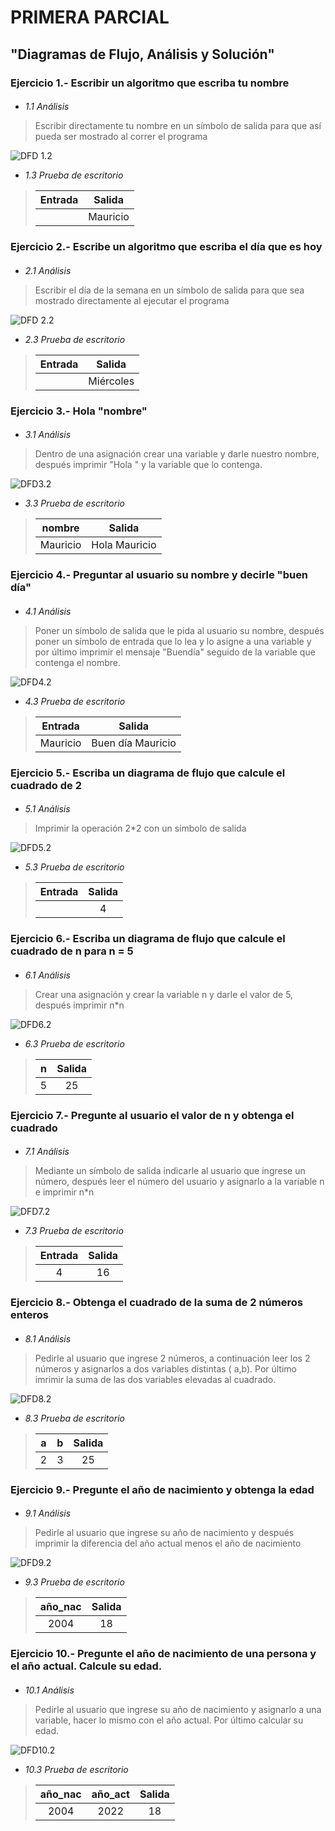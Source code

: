 # PRIMERA PARCIAL
## "Diagramas de Flujo, Análisis y Solución"
### Ejercicio 1.- Escribir un algoritmo que escriba tu nombre
####
* *1.1 Análisis*
> Escribir directamente tu nombre en un símbolo de salida para que así pueda ser mostrado al correr el programa

![DFD 1.2](https://github.com/MauriGGH/MauriGGH/blob/main/DFD1.png?raw=true)
* *1.3 Prueba de escritorio*
> |Entrada|Salida|
> |:---:|:---:|
> ||Mauricio|
### Ejercicio 2.- Escribe un algoritmo que escriba el día que es hoy
####
* *2.1 Análisis*
> Escribir el día de la semana en un símbolo de salida para que sea mostrado directamente al ejecutar el programa

![DFD 2.2](https://github.com/MauriGGH/MauriGGH/blob/main/DFD2.png?raw=true)
* *2.3 Prueba de escritorio*
> |Entrada|Salida|
> |---|:---:|
> ||Miércoles|
### Ejercicio 3.- Hola "nombre"
####
* *3.1 Análisis*
> Dentro de una asignación crear una variable y darle nuestro nombre, después imprimir "Hola " y la variable que lo contenga.

  ![DFD3.2](https://github.com/MauriGGH/MauriGGH/blob/main/DFD3.png?raw=true)
* *3.3 Prueba de escritorio*
> |nombre|Salida|
> |:---:|:----------------:|
> |Mauricio|Hola Mauricio|
### Ejercicio 4.- Preguntar al usuario su nombre y decirle "buen día" <nombre>
####
* *4.1 Análisis*
> Poner un símbolo de salida que le pida al usuario su nombre, después poner un símbolo de entrada que lo lea y lo 
  asigne a una variable y por último imprimir el mensaje "Buendía" seguido de la variable que contenga el nombre.

  ![DFD4.2](https://github.com/MauriGGH/MauriGGH/blob/main/DFD4.png?raw=true)
* *4.3 Prueba de escritorio*
> |Entrada|Salida|
> |:---:|:----------------:|
> |Mauricio|Buen día Mauricio|
### Ejercicio 5.- Escriba un diagrama de flujo que calcule el cuadrado de 2
####
* *5.1 Análisis*
> Imprimir la operación 2*2 con un símbolo de salida

  ![DFD5.2](https://github.com/MauriGGH/MauriGGH/blob/main/DFD5.png?raw=true)
* *5.3 Prueba de escritorio*
> |Entrada|Salida|
> |:---:|:---:|
> ||4|
### Ejercicio 6.- Escriba un diagrama de flujo que calcule el cuadrado de n para n = 5
####
* *6.1 Análisis*
> Crear una asignación y crear la variable n y darle el valor de 5, después imprimir n*n

  ![DFD6.2](https://github.com/MauriGGH/MauriGGH/blob/main/DFD6.png?raw=true)
* *6.3 Prueba de escritorio*
> |n|Salida|
> |:---:|:---:|
> |5|25|
### Ejercicio 7.- Pregunte al usuario el valor de n y obtenga el cuadrado
####
* *7.1 Análisis*
> Mediante un símbolo de salida indicarle al usuario que ingrese un número, después leer el número del usuario y asignarlo a la variable n 
  e imprimir n*n

  ![DFD7.2](https://github.com/MauriGGH/MauriGGH/blob/main/DFD7.png?raw=true)
* *7.3 Prueba de escritorio*
> |Entrada|Salida|
> |:---:|:---:|
> |4|16|
### Ejercicio 8.- Obtenga el cuadrado de la suma de 2 números enteros
####
* *8.1 Análisis*
> Pedirle al usuario que ingrese 2 números, a continuación leer los 2 números y asignarlos a dos variables distintas ( a,b). Por último
  imrimir la suma de las dos variables elevadas al cuadrado.

  ![DFD8.2](https://github.com/MauriGGH/MauriGGH/blob/main/DFD8.png?raw=true)
* *8.3 Prueba de escritorio*
> |a    |b    |Salida|
> |:---:|:---:|:----:|
> |2    |3    |25    |
### Ejercicio 9.- Pregunte el año de nacimiento y obtenga la edad
####
* *9.1 Análisis*
> Pedirle al usuario que ingrese su año de nacimiento y después imprimir la diferencia del año actual menos el año de nacimiento

  ![DFD9.2](https://github.com/MauriGGH/MauriGGH/blob/main/DFD9.png?raw=true)
* *9.3 Prueba de escritorio*
> |año_nac|Salida|
> |:---:|:---:|
> |2004 |18  |
### Ejercicio 10.- Pregunte el año de nacimiento de una persona y el año actual. Calcule su edad.
####
* *10.1 Análisis*
> Pedirle al usuario que ingrese su año de nacimiento y asignarlo a una variable, hacer lo mismo con el año actual. Por último calcular su edad.

  ![DFD10.2](https://github.com/MauriGGH/MauriGGH/blob/main/DFD10.png?raw=true)
* *10.3 Prueba de escritorio*
> |año_nac|año_act|Salida|
> |:---:|:---:|:---:|
> |2004 |2022 |18   |
  
